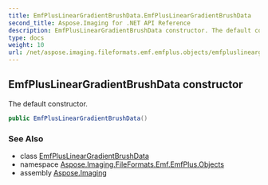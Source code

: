```yaml
---
title: EmfPlusLinearGradientBrushData.EmfPlusLinearGradientBrushData
second_title: Aspose.Imaging for .NET API Reference
description: EmfPlusLinearGradientBrushData constructor. The default constructor
type: docs
weight: 10
url: /net/aspose.imaging.fileformats.emf.emfplus.objects/emfpluslineargradientbrushdata/emfpluslineargradientbrushdata/
---
```

## EmfPlusLinearGradientBrushData constructor

The default constructor.

```csharp
public EmfPlusLinearGradientBrushData()
```

### See Also

* class [EmfPlusLinearGradientBrushData](../)
* namespace [Aspose.Imaging.FileFormats.Emf.EmfPlus.Objects](../../emfpluslineargradientbrushdata/)
* assembly [Aspose.Imaging](../../../)


